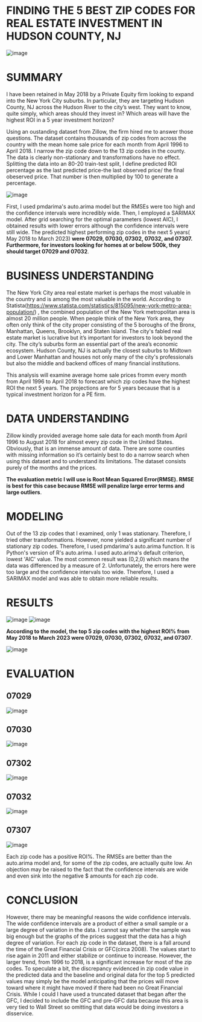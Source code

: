 # FINDING THE 5 BEST ZIP CODES FOR REAL ESTATE INVESTMENT IN HUDSON COUNTY, NJ
![image](https://user-images.githubusercontent.com/101752113/188214095-33d3b1e7-56db-44a7-827f-5bd729430e8c.png)

# SUMMARY
I have been retained in May 2018 by a Private Equity firm looking to expand into the New York City suburbs. In particular, they are targeting Hudson County, NJ across the Hudson River to the city’s west. They want to know, quite simply, which areas should they invest in? Which areas will have the highest ROI in a 5 year investment horizon? 

Using an oustanding dataset from Zillow, the firm hired me to answer those questions. The dataset contains thousands of zip codes from across the country with the mean home sale price for each month from April 1996 to April 2018. I narrow the zip code down to the 13 zip codes in the county.  The data is clearly non-stationary and transformations have no effect. Splitting the data into an 80-20 train-test split, I define predicted ROI percentage as the last predicted price-the last observed price/ the final obeserved price. That number is then multiplied by 100 to generate a percentage.

![image](https://user-images.githubusercontent.com/101752113/184943420-36b5d437-da3b-45bb-b457-4369fc36a0a1.png)

First, I used pmdarima's auto.arima model but the RMSEs were too high and the confidence intervals were incredibly wide. Then, I employed a SARIMAX model. After grid searching for the optimal parameters (lowest AIC), I obtained results with lower errors although the confidence intervals were still wide. The predicted highest performing zip codes in the next 5 years( May 2018 to March 2023) **were 07029, 07030, 07302, 07032, and 07307. Furthermore, for investors looking for homes at or below 500k, they should target 07029 and 07032**.


# BUSINESS UNDERSTANDING

The New York City area real estate market is perhaps the most valuable in the country and is among the most valuable in the world. According to Statista(https://www.statista.com/statistics/815095/new-york-metro-area-population/) , the combined population of the New York metropolitan area is almost 20 million people. When people think of the New York area, they often only think of the city proper consisting of the 5 boroughs of the Bronx, Manhattan, Queens, Brooklyn, and Staten Island. The city's fabled real estate market is lucrative but it’s important for investors to look beyond the city. The city’s suburbs form an essential part of the area’s economic ecosystem. Hudson County, NJ is actually the closest suburbs to Midtown and Lower Manhattan and houses not only many of the city's professionals but also the middle and backend offices of many financial institutions.

This analysis will examine average home sale prices fromm every month from April 1996 to April 2018 to forecast which zip codes have the highest ROI the next 5 years. The projections are for 5 years because that is a typical investment horizon for a PE firm.

# DATA UNDERSTANDING

Zillow kindly provided average home sale data for each month from April 1996 to August 2018 for almost every zip code in the United States. Obviously, that is an immense amount of data. There are some counties with missing information so it’s certainly best to do a narrow search when using this dataset and to understand its limitations. The dataset consists purely of the months and the prices.

**The evaluation metric I will use is Root Mean Squared Error(RMSE). RMSE is best for this case because RMSE will penalize large error terms and large outliers**. 

# MODELING

Out of the 13 zip codes that I examined, only 1 was stationary. Therefore, I tried other transformations. However, none yielded a significant number of stationary zip codes. Therefore, I used pmdarima's auto.arima function. It is Python's version of R's auto.arima. I used auto.arima's default criterion, lowest 'AIC' value. The most common result was (0,2,0) which means the data was differenced by a measure of 2. Unfortunately, the errors here were too large and the confidence intervals too wide. Therefore, I used a SARIMAX model and was able to obtain more reliable results.

# RESULTS

![image](https://user-images.githubusercontent.com/101752113/188214095-33d3b1e7-56db-44a7-827f-5bd729430e8c.png)
![image](https://user-images.githubusercontent.com/101752113/188215334-52100b8b-1d63-4465-bb59-c75dc235fc94.png)

**According to the model, the top 5 zip codes with the highest ROI% from May 2018 to March 2023 were 07029, 07030, 07302, 07032, and 07307**.

![image](https://user-images.githubusercontent.com/101752113/184945073-edd58962-ffd3-4178-a850-0eeb6bdf6efb.png)

# EVALUATION


## 07029
![image](https://user-images.githubusercontent.com/101752113/188215638-b4f1ea63-3af3-430b-a45b-9b4eadbcfee0.png)

## 07030
![image](https://user-images.githubusercontent.com/101752113/188215772-41b0e0f5-b05a-407f-ac85-f19e115a0ca4.png)

## 07302
![image](https://user-images.githubusercontent.com/101752113/188215921-d77d5622-26e4-4c63-9164-f472b4ded374.png)

## 07032

![image](https://user-images.githubusercontent.com/101752113/188216014-cb2adb02-d041-4aae-a891-1251f9c020b3.png)

## 07307
![image](https://user-images.githubusercontent.com/101752113/188216107-e3bac9f1-26c4-413b-91aa-91dd284bbe32.png)

Each zip code has a positive ROI%. The RMSEs are better than the auto.arima model and, for some of the zip codes, are actually quite low. An objection may be raised to the fact that the confidence intervals are wide and even sink into the negative $ amounts for each zip code.

# CONCLUSION 

However, there may be meaningful reasons the wide confidence intervals. The wide confidence intervals are a product of either a small sample or a large degree of variation in the data. I cannot say whether the sample was big enough but the graphs of the prices suggest that the data has a high degree of variation. For each zip code in the dataset, there is a fall around the time of the Great Financial Crisis or GFC(circa 2008). The values start to rise again in 2011 and either stabilize or continue to increase. However, the larger trend, from 1996 to 2018, is a significant increase for most of the zip codes. To speculate a bit, the discrepancy evidenced in zip code value in the predicted data and the baseline and original data for the top 5 predicted values may simply be the model anticipating  that the prices will move toward where it might have moved if there had been no Great Financial Crisis. While I could I have used a truncated dataset that began after the GFC, I decided to include the GFC and pre-GFC data because this area is very tied to Wall Street so omitting that data would be doing investors a disservice. 
